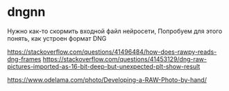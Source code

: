 # dngnn

Нужно как-то скормить входной файл нейросети, Попробуем для этого понять, как устроен формат DNG

https://stackoverflow.com/questions/41496484/how-does-rawpy-reads-dng-frames
https://stackoverflow.com/questions/41453129/dng-raw-pictures-imported-as-16-bit-deep-but-unexpected-plt-show-result

https://www.odelama.com/photo/Developing-a-RAW-Photo-by-hand/

